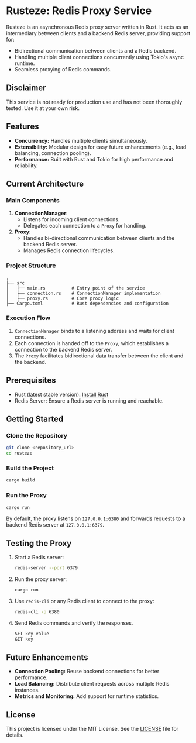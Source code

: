 # Rusteze: Redis Proxy Service

Rusteze is an asynchronous Redis proxy server written in Rust. It acts as an intermediary between clients and a backend Redis server, providing support for:

- Bidirectional communication between clients and a Redis backend.
- Handling multiple client connections concurrently using Tokio's async runtime.
- Seamless proxying of Redis commands.

## Disclaimer
This service is not ready for production use and has not been thoroughly tested. Use it at your own risk.

## Features
- **Concurrency:** Handles multiple clients simultaneously.
- **Extensibility:** Modular design for easy future enhancements (e.g., load balancing, connection pooling).
- **Performance:** Built with Rust and Tokio for high performance and reliability.

## Current Architecture

### Main Components
1. **ConnectionManager**:
   - Listens for incoming client connections.
   - Delegates each connection to a `Proxy` for handling.
2. **Proxy**:
   - Handles bi-directional communication between clients and the backend Redis server.
   - Manages Redis connection lifecycles.

### Project Structure
```
.
├── src
│   ├── main.rs          # Entry point of the service
│   ├── connection.rs    # ConnectionManager implementation
│   ├── proxy.rs         # Core proxy logic
├── Cargo.toml           # Rust dependencies and configuration
```

### Execution Flow
1. `ConnectionManager` binds to a listening address and waits for client connections.
2. Each connection is handed off to the `Proxy`, which establishes a connection to the backend Redis server.
3. The `Proxy` facilitates bidirectional data transfer between the client and the backend.

## Prerequisites

- Rust (latest stable version): [Install Rust](https://www.rust-lang.org/tools/install)
- Redis Server: Ensure a Redis server is running and reachable.

## Getting Started

### Clone the Repository
```bash
git clone <repository_url>
cd rusteze
```

### Build the Project
```bash
cargo build
```

### Run the Proxy
```bash
cargo run
```

By default, the proxy listens on `127.0.0.1:6380` and forwards requests to a backend Redis server at `127.0.0.1:6379`.

## Testing the Proxy
1. Start a Redis server:
   ```bash
   redis-server --port 6379
   ```
2. Run the proxy server:
   ```bash
   cargo run
   ```
3. Use `redis-cli` or any Redis client to connect to the proxy:
   ```bash
   redis-cli -p 6380
   ```
4. Send Redis commands and verify the responses.
   ```bash
   SET key value
   GET key
   ```

## Future Enhancements
- **Connection Pooling:** Reuse backend connections for better performance.
- **Load Balancing:** Distribute client requests across multiple Redis instances.
- **Metrics and Monitoring:** Add support for runtime statistics.

## License

This project is licensed under the MIT License. See the [LICENSE](LICENSE) file for details.
